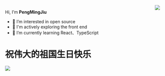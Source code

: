 <img align="right" src="https://github-readme-stats.vercel.app/api?username=Pmj136&text_color=718096&bg_color=ffffff&hide_title=true" />

   Hi, I’m <b>PengMingJiu</b>
- 👀 I’m interested in open source
- 🧐 I'm actively exploring the front end
- 🌱 I’m currently learning React、TypeScript

#  祝伟大的祖国生日快乐
<img src="https://gimg2.baidu.com/image_search/src=http%3A%2F%2Fgss1.bdstatic.com%2F9vo3dSag_xI4khGkpoWK1HF6hhy%2Fbaike%2Fw%3D150%2Fsign%3Dd7cebd61a0af2eddd4f14decbd110102%2F48540923dd54564e339f275ebfde9c82d0584fdb.jpg" />
<!---
Pmj136/Pmj136 is a ✨ special ✨ repository because its `README.md` (this file) appears on your GitHub profile.
You can click the Preview link to take a look at your changes.
--->

